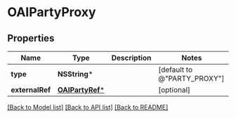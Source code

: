 # OAIPartyProxy

## Properties
Name | Type | Description | Notes
------------ | ------------- | ------------- | -------------
**type** | **NSString*** |  | [default to @"PARTY_PROXY"]
**externalRef** | [**OAIPartyRef***](OAIPartyRef.md) |  | [optional] 

[[Back to Model list]](../README.md#documentation-for-models) [[Back to API list]](../README.md#documentation-for-api-endpoints) [[Back to README]](../README.md)



